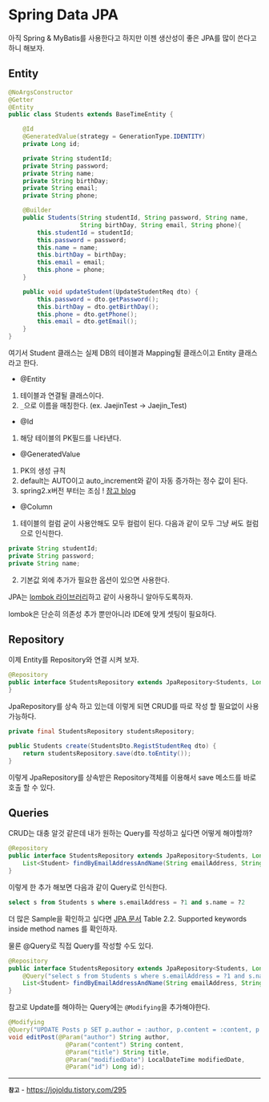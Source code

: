 # Spring Data JPA


아직 Spring & MyBatis를 사용한다고 하지만 이젠 생산성이 좋은 JPA를 많이 쓴다고 하니 해보자.

<!--more-->

## Entity

~~~java
@NoArgsConstructor
@Getter
@Entity
public class Students extends BaseTimeEntity {

    @Id
    @GeneratedValue(strategy = GenerationType.IDENTITY)
    private Long id;

    private String studentId;
    private String password;
    private String name;
    private String birthDay;
    private String email;
    private String phone;

    @Builder
    public Students(String studentId, String password, String name,
                    String birthDay, String email, String phone){
        this.studentId = studentId;
        this.password = password;
        this.name = name;
        this.birthDay = birthDay;
        this.email = email;
        this.phone = phone;
    }

    public void updateStudent(UpdateStudentReq dto) {
        this.password = dto.getPassword();
        this.birthDay = dto.getBirthDay();
        this.phone = dto.getPhone();
        this.email = dto.getEmail();
    }
}
~~~

여기서 Student 클래스는 실제 DB의 테이블과 Mapping될 클래스이고 Entity 클래스라고 한다.

* @Entity

1. 테이블과 연결될 클래스이다.
2. `_`으로 이름을 매칭한다.  (ex. JaejinTest -> Jaejin_Test)

* @Id

1. 해당 테이블의 PK필드를 나타낸다.

* @GeneratedValue

1. PK의 생성 규칙
2. default는 AUTO이고 auto_increment와 같이 자동 증가하는 정수 값이 된다.
3. spring2.x버전 부터는 조심 ! [참고 blog](https://jojoldu.tistory.com/295)

* @Column

1. 테이블의 컬럼 굳이 사용안해도 모두 컬럼이 된다. 다음과 같이 모두 그냥 써도 컬럼으로 인식한다.
~~~java
private String studentId;
private String password;
private String name;
~~~
2. 기본값 외에 추가가 필요한 옵션이 있으면 사용한다. 

JPA는 [lombok 라이브러리](https://projectlombok.org/)하고 같이 사용하니 알아두도록하자.

lombok은 단순히 의존성 추가 뿐만아니라 IDE에 맞게 셋팅이 필요하다.

## Repository

이제 Entity를 Repository와 연결 시켜 보자.

~~~java
@Repository
public interface StudentsRepository extends JpaRepository<Students, Long> {
}
~~~

JpaRepository를 상속 하고 있는데 이렇게 되면 CRUD를 따로 작성 할 필요없이 사용가능하다.

~~~java
private final StudentsRepository studentsRepository;

public Students create(StudentsDto.RegistStudentReq dto) {
    return studentsRepository.save(dto.toEntity());
}
~~~

이렇게 JpaRepository를 상속받은 Repository객체를 이용해서 save 메소드를 바로 호출 할 수 있다.

## Queries

CRUD는 대충 알것 같은데 내가 원하는 Query를 작성하고 싶다면 어떻게 해야할까?

~~~java
@Repository
public interface StudentsRepository extends JpaRepository<Students, Long> {
    List<Student> findByEmailAddressAndName(String emailAddress, String name);
}
~~~

이렇게 한 추가 해보면 다음과 같이 Query로 인식한다.

~~~sql
select s from Students s where s.emailAddress = ?1 and s.name = ?2
~~~

더 많은 Sample을 확인하고 싶다면 [JPA 문서](https://docs.spring.io/spring-data/jpa/docs/1.3.0.RELEASE/reference/html/jpa.repositories.html) Table 2.2. Supported keywords inside method names 를 확인하자.

물론 @Query로 직접 Query를 작성할 수도 있다.

~~~java
@Repository
public interface StudentsRepository extends JpaRepository<Students, Long> {
    @Query("select s from Students s where s.emailAddress = ?1 and s.name = ?2")
    List<Student> findByEmailAddressAndName(String emailAddress, String name);
}
~~~

참고로 Update를 해야하는 Query에는 `@Modifying`을 추가해야한다.

~~~java
@Modifying
@Query("UPDATE Posts p SET p.author = :author, p.content = :content, p.title = :title, p.modifiedDate = :modifiedDate WHERE p.id = :id")
void editPost(@Param("author") String author,
                @Param("content") String content,
                @Param("title") String title,
                @Param("modifiedDate") LocalDateTime modifiedDate,
                @Param("id") Long id);
~~~

---

**`참고`** - https://jojoldu.tistory.com/295

